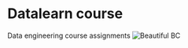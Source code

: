 # Datalearn course
Data engineering course assignments
![Beautiful BC](https://user-images.githubusercontent.com/102954787/167276455-da45e94d-b565-46c5-9038-c030b1699867.jpg)
